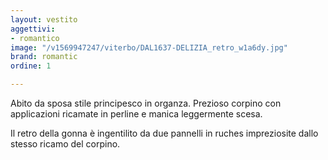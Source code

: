 ```yaml
---
layout: vestito
aggettivi:
- romantico
image: "/v1569947247/viterbo/DAL1637-DELIZIA_retro_w1a6dy.jpg"
brand: romantic
ordine: 1

---
```

Abito da sposa stile principesco in organza. Prezioso corpino con applicazioni ricamate in perline e manica leggermente scesa.

Il retro della gonna è ingentilito da due pannelli in ruches impreziosite dallo stesso ricamo del corpino.